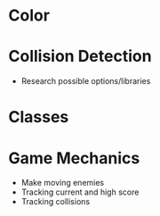 # Color

<!-- - HTML Structure
- CSS
 -->

# Collision Detection

- Research possible options/libraries

# Classes

<!-- - Sprite Class SVG
  - Enemy Subclass
  - User Subclass -->

# Game Mechanics

- Make moving enemies
- Tracking current and high score
- Tracking collisions
